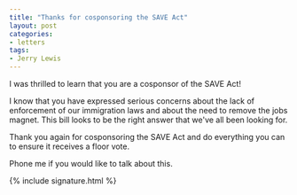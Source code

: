 ```yaml
---
title: "Thanks for cosponsoring the SAVE Act"
layout: post
categories:
- letters
tags:
- Jerry Lewis
---
```


I was thrilled to learn that you are a cosponsor of the SAVE Act!

I know that you have expressed serious concerns about the lack of enforcement of our immigration laws and about the need to remove the jobs magnet. This bill looks to be the right answer that we've all been looking for.

Thank you again for cosponsoring the SAVE Act and do everything you can to ensure it receives a floor vote.

Phone me if you would like to talk about this.

{% include signature.html %}
